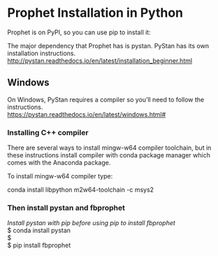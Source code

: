# Prophet Installation in Python
Prophet is on PyPI, so you can use pip to install it:

The major dependency that Prophet has is pystan. PyStan has its own installation instructions. http://pystan.readthedocs.io/en/latest/installation_beginner.html
 

## Windows
On Windows, PyStan requires a compiler so you’ll need to follow the instructions.  
https://pystan.readthedocs.io/en/latest/windows.html#


### Installing C++ compiler
There are several ways to install mingw-w64 compiler toolchain, but in these instructions install compiler with conda package manager which comes with the Anaconda package.

To install mingw-w64 compiler type:

conda install libpython m2w64-toolchain -c msys2

### Then install pystan and fbprophet

*Install pystan with pip before using pip to install fbprophet*  
$ conda install pystan  
$  
$ pip install fbprophet   
  
